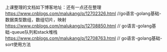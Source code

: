 上课整理的文档如下博客地址：还有一点还在整理
https://www.cnblogs.com/malukang/p/12702326.html  //go语言-golang基础-数据类型数组，数组切片，映射
https://www.cnblogs.com/malukang/p/12708850.html  // go语言-golang基础-queue队列和stack堆栈
https://www.cnblogs.com/malukang/p/12708763.html  // go语言-golang基础-sort使用方法
